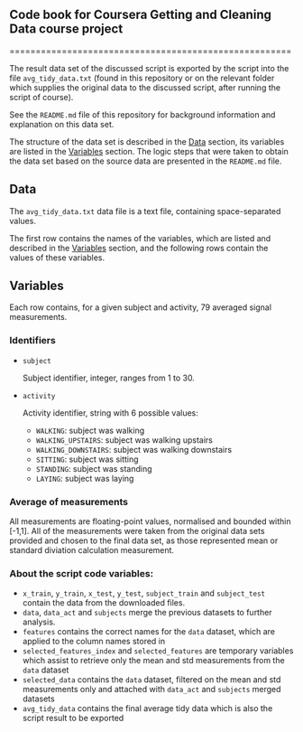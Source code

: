 ## Code book for Coursera Getting and Cleaning Data course project
======================================================

The result data set of the discussed script is exported by the script into the file `avg_tidy_data.txt` (found in this repository or on the relevant folder which supplies the original data to the discussed script, after running the script of course).

See the `README.md` file of this repository for background information and explanation on this data set.

The structure of the data set is described in the [Data](#data) section, its variables are listed in the [Variables](#variables) section.
The logic steps that were taken to obtain the data set based on the source data are presented in the `README.md` file.

## Data <a name="data"></a>

The `avg_tidy_data.txt` data file is a text file, containing space-separated values.

The first row contains the names of the variables, which are listed and described in the [Variables](#variables) section, and the following rows contain the values of these variables. 

## Variables <a name="variables"></a>

Each row contains, for a given subject and activity, 79 averaged signal measurements.

### Identifiers <a name="identifiers"></a>

- `subject`

	Subject identifier, integer, ranges from 1 to 30.

- `activity`

	Activity identifier, string with 6 possible values: 
	- `WALKING`: subject was walking
	- `WALKING_UPSTAIRS`: subject was walking upstairs
	- `WALKING_DOWNSTAIRS`: subject was walking downstairs
	- `SITTING`: subject was sitting
	- `STANDING`: subject was standing
	- `LAYING`: subject was laying

### Average of measurements <a name="average-measurements"></a>

All measurements are floating-point values, normalised and bounded within [-1,1].
All of the measurements were taken from the original data sets provided and chosen to the final data set, as those represented mean or standard diviation calculation measurement.

### About the script code variables:
* `x_train`, `y_train`, `x_test`, `y_test`, `subject_train` and `subject_test` contain the data from the downloaded files.
* `data`, `data_act` and `subjects` merge the previous datasets to further analysis.
* `features` contains the correct names for the `data` dataset, which are applied to the column names stored in
* `selected_features_index` and `selected_features` are temporary variables which assist to retrieve only the mean and std measurements from the `data` dataset
* `selected_data` contains the `data` dataset, filtered on the mean and std measurements only and attached with `data_act` and `subjects` merged datasets
* `avg_tidy_data` contains the final average tidy data which is also the script result to be exported
